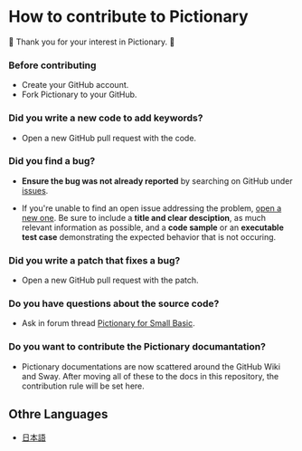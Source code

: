 # How to contribute to Pictionary

:tada: Thank you for your interest in Pictionary. :tada:

### Before contributing

- Create your GitHub account.
- Fork Pictionary to your GitHub. 

### Did you write a new code to add keywords?

- Open a new GitHub pull request with the code. 

### Did you find a bug?

- **Ensure the bug was not already reported** by searching on GitHub under [issues](https://github.com/nonkitMac/Pictionary/issues).

- If you're unable to find an open issue addressing the problem, [open a new one](https://github.com/nonkitMac/Pictionary/issues/new).  Be sure to include a **title and clear desciption**, as much relevant information as possible, and a **code sample** or an **executable test case** demonstrating the expected behavior that is not occuring.

### Did you write a patch that fixes a bug?

- Open a new GitHub pull request with the patch.

### Do you have questions about the source code?

- Ask in forum thread [Pictionary for Small Basic](https://social.msdn.microsoft.com/Forums/en-US/ca7f175d-fb30-44b8-a47f-64d68f95725d/pictionary-for-small-basic?forum=smallbasic).

### Do you want to contribute the Pictionary documantation?

- Pictionary documentations are now scattered around the GitHub Wiki and Sway. After moving all of these to the docs in this repository, the contribution rule will be set here.

## Othre Languages

- [日本語](CONTRIBUTING-ja.md)
